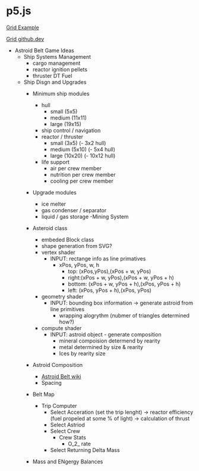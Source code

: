 # p5.js
[Grid Example](https://atbrunson.github.io/p5-js/gameDev/Grid/)

[Grid github.dev](https://atbrunson.github.dev/p5-js/gameDev/Grid/sketch.js)
- Astroid Belt Game Ideas
    - Ship Systems Management 
        - cargo management
        - reactor ignition pellets
        - thruster DT Fuel
    - Ship Disgn and Upgrades
        - Minimum ship modules
            - hull
                - small (5x5)
                - medium (11x11)
                - large (19x15)
            - ship control / navigation
            - reactor / thruster
                - small (3x5) (- 3x2 hull)
                - medium (5x10) (- 5x4 hull)
                - large (10x20) (- 10x12 hull)
            - life support
                - air per crew member
                - nutrition per crew member
                - cooling per crew member
        - Upgrade modules
            - ice melter
            - gas condenser / separator
            - liquid / gas storage
    -Mining System
        - Asteroid class
            - embeded Block class
            - shape generation from SVG?
            - vertex shader
                - INPUT: rectange info as line primatives
                    - xPos, yPos, w, h
                        - top: (xPos,yPos),(xPos + w, yPos)
                        - right:(xPos + w, yPos),(xPos + w, yPos + h)
                        - bottom: (xPos + w, yPos + h),(xPos, yPos + h)
                        - left: (xPos, yPos + h),(xPos, yPos)
            - geometry shader
                - INPUT: bounding box information -> generate astroid from line primitives
                    - wrapping alogrythm (nubmer of triangles determined how?)
            - compute shader
                - INPUT: astroid object - generate composition
                    - mineral compoision determend by rearity
                    - metal determined by size & rearity
                    - Ices by rearity size
        - Astroid Composition
            - [Astroid Belt wiki](https://en.wikipedia.org/wiki/Asteroid_belt#:~:text=The%20absolute%20magnitudes%20of%20most,asteroids%20might%20be%20even%20closer.)
            - Spacing
            
        - Belt Map
            - Trip Computer
                - Select Acceration (set the trip lenght) -> reactor efficiency (fuel propeled at some % of light) -> calculation of thrust
                - Select Astriod
                - Select Crew
                    - Crew Stats
                        - O_2_ rate 
                - Select Returning Delta Mass
        - Mass and ENgergy Balances
